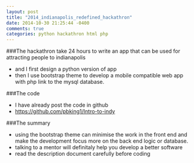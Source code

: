 ```yaml
---
layout: post
title: "2014_indianapolis_redefined_hackathron"
date: 2014-10-30 21:25:44 -0400
comments: true
categories: python hackathron html php
---
```


###The hackathron take 24 hours to write an app that can be used for attracting people to indianapolis
- and I first design a python version of app
- then I use bootstrap theme to develop a mobile compatible web app with php link to the mysql database.
<!--more-->
###The code
- I have already post the code in github 
- https://github.com/pbking1/Intro-to-indy

###The summary 
- using the bootstrap theme can minimise the work in the front end and make the development focus more on the back end logic or database.
- talking to a mentor will definitaly help you develop a better software
- read the description document carefully before coding 